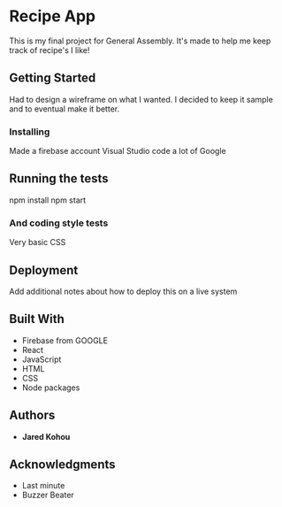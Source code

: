# Recipe App

This is my final project for General Assembly. It's made to help me keep track of recipe's I like!

## Getting Started

Had to design a wireframe on what I wanted. I decided to keep it sample and to eventual make it better.

### Installing

Made a firebase account
Visual Studio code
a lot of Google

## Running the tests

npm install
npm start


### And coding style tests

Very basic CSS

## Deployment

Add additional notes about how to deploy this on a live system

## Built With

* Firebase from GOOGLE
* React
* JavaScript
* HTML
* CSS
* Node packages



## Authors

* **Jared Kohou** 


## Acknowledgments

* Last minute
* Buzzer Beater


